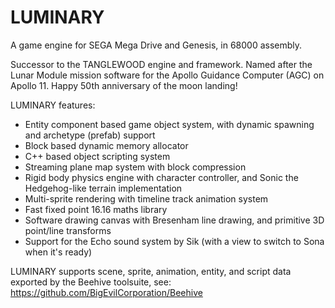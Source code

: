 # LUMINARY
A game engine for SEGA Mega Drive and Genesis, in 68000 assembly.

Successor to the TANGLEWOOD engine and framework. Named after the Lunar Module mission software for the Apollo Guidance Computer (AGC) on Apollo 11. Happy 50th anniversary of the moon landing!

LUMINARY features:

- Entity component based game object system, with dynamic spawning and archetype (prefab) support
- Block based dynamic memory allocator
- C++ based object scripting system
- Streaming plane map system with block compression
- Rigid body physics engine with character controller, and Sonic the Hedgehog-like terrain implementation
- Multi-sprite rendering with timeline track animation system
- Fast fixed point 16.16 maths library
- Software drawing canvas with Bresenham line drawing, and primitive 3D point/line transforms
- Support for the Echo sound system by Sik (with a view to switch to Sona when it's ready)

LUMINARY supports scene, sprite, animation, entity, and script data exported by the Beehive toolsuite, see: https://github.com/BigEvilCorporation/Beehive

